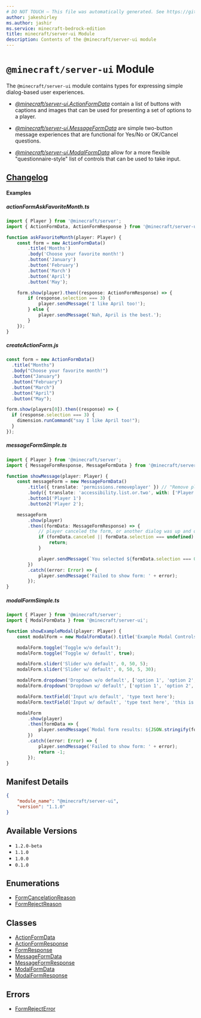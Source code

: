 ```yaml
---
# DO NOT TOUCH — This file was automatically generated. See https://github.com/mojang/minecraftapidocsgenerator to modify descriptions, examples, etc.
author: jakeshirley
ms.author: jashir
ms.service: minecraft-bedrock-edition
title: minecraft/server-ui Module
description: Contents of the @minecraft/server-ui module
---
```

# `@minecraft/server-ui` Module

The `@minecraft/server-ui` module contains types for expressing simple dialog-based user experiences.



  * [*@minecraft/server-ui.ActionFormData*](../../minecraft/server-ui/ActionFormData.md) contain a list of buttons with captions and images that can be used for presenting a set of options to a player.

  * [*@minecraft/server-ui.MessageFormData*](../../minecraft/server-ui/MessageFormData.md) are simple two-button message experiences that are functional for Yes/No or OK/Cancel questions.

  * [*@minecraft/server-ui.ModalFormData*](../../minecraft/server-ui/ModalFormData.md) allow for a more flexible "questionnaire-style" list of controls that can be used to take input.

## [Changelog](changelog.md)

#### Examples
##### ***actionFormAskFavoriteMonth.ts***
```typescript
import { Player } from '@minecraft/server';
import { ActionFormData, ActionFormResponse } from '@minecraft/server-ui';

function askFavoriteMonth(player: Player) {
    const form = new ActionFormData()
        .title('Months')
        .body('Choose your favorite month!')
        .button('January')
        .button('February')
        .button('March')
        .button('April')
        .button('May');

    form.show(player).then((response: ActionFormResponse) => {
        if (response.selection === 3) {
            player.sendMessage('I like April too!');
        } else {
            player.sendMessage('Nah, April is the best.');
        }
    });
}
```
##### ***createActionForm.js***
```typescript
const form = new ActionFormData()
  .title("Months")
  .body("Choose your favorite month!")
  .button("January")
  .button("February")
  .button("March")
  .button("April")
  .button("May");

form.show(players[0]).then((response) => {
  if (response.selection === 3) {
    dimension.runCommand("say I like April too!");
  }
});
```
##### ***messageFormSimple.ts***
```typescript
import { Player } from '@minecraft/server';
import { MessageFormResponse, MessageFormData } from '@minecraft/server-ui';

function showMessage(player: Player) {
    const messageForm = new MessageFormData()
        .title({ translate: 'permissions.removeplayer' }) // "Remove player"
        .body({ translate: 'accessibility.list.or.two', with: ['Player 1', 'Player 2'] }) // "Player 1 or Player 2"
        .button1('Player 1')
        .button2('Player 2');

    messageForm
        .show(player)
        .then((formData: MessageFormResponse) => {
            // player canceled the form, or another dialog was up and open.
            if (formData.canceled || formData.selection === undefined) {
                return;
            }

            player.sendMessage(`You selected ${formData.selection === 0 ? 'Player 1' : 'Player 2'}`);
        })
        .catch((error: Error) => {
            player.sendMessage('Failed to show form: ' + error);
        });
}
```
##### ***modalFormSimple.ts***
```typescript
import { Player } from '@minecraft/server';
import { ModalFormData } from '@minecraft/server-ui';

function showExampleModal(player: Player) {
    const modalForm = new ModalFormData().title('Example Modal Controls for §o§7ModalFormData§r');

    modalForm.toggle('Toggle w/o default');
    modalForm.toggle('Toggle w/ default', true);

    modalForm.slider('Slider w/o default', 0, 50, 5);
    modalForm.slider('Slider w/ default', 0, 50, 5, 30);

    modalForm.dropdown('Dropdown w/o default', ['option 1', 'option 2', 'option 3']);
    modalForm.dropdown('Dropdown w/ default', ['option 1', 'option 2', 'option 3'], 2);

    modalForm.textField('Input w/o default', 'type text here');
    modalForm.textField('Input w/ default', 'type text here', 'this is default');

    modalForm
        .show(player)
        .then(formData => {
            player.sendMessage(`Modal form results: ${JSON.stringify(formData.formValues, undefined, 2)}`);
        })
        .catch((error: Error) => {
            player.sendMessage('Failed to show form: ' + error);
            return -1;
        });
}
```

## Manifest Details
```json
{
    "module_name": "@minecraft/server-ui",
    "version": "1.1.0"
}
```

## Available Versions
- `1.2.0-beta`
- `1.1.0`
- `1.0.0`
- `0.1.0`

## Enumerations
- [FormCancelationReason](FormCancelationReason.md)
- [FormRejectReason](FormRejectReason.md)

## Classes
- [ActionFormData](ActionFormData.md)
- [ActionFormResponse](ActionFormResponse.md)
- [FormResponse](FormResponse.md)
- [MessageFormData](MessageFormData.md)
- [MessageFormResponse](MessageFormResponse.md)
- [ModalFormData](ModalFormData.md)
- [ModalFormResponse](ModalFormResponse.md)

## Errors
- [FormRejectError](FormRejectError.md)
